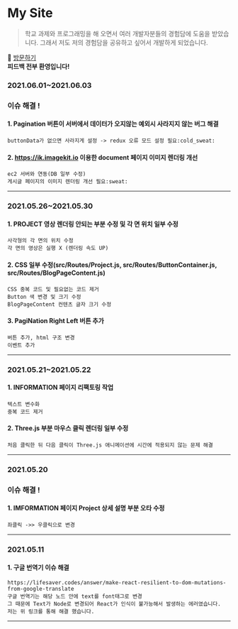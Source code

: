 # My Site
> 학교 과제와 프로그래밍을 해 오면서 여러 개발자분들의 경험담에 도움을 받았습니다.
> 그래서 저도 저의 경험담을 공유하고 싶어서 개발하게 되었습니다.

:running: [방문하기](https://blog.heesu99.site)  
**피드백 전부 환영입니다!**

### 2021.06.01~2021.06.03
### 이슈 해결 !
#### 1. Pagination 버튼이 서버에서 데이터가 오지않는 예외시 사라지지 않는 버그 해결
```
buttonData가 없으면 사라지게 설정 -> redux 오류 모드 설정 필요:cold_sweat:
```
#### 2. https://ik.imagekit.io 이용한 document 페이지 이미지 렌더링 개선
```
ec2 서버와 연동(DB 일부 수정) 
게시글 페이지의 이미지 렌더링 개선 필요:sweat:
```

---

### 2021.05.26~2021.05.30
#### 1. PROJECT 영상 렌더링 안되는 부분 수정 및 각 면 위치 일부 수정
```
사각형의 각 면의 위치 수정 
각 면의 영상은 실행 X (렌더링 속도 UP) 
```
#### 2. CSS 일부 수정(src/Routes/Project.js, src/Routes/ButtonContainer.js, src/Routes/BlogPageContent.js)
```
CSS 중복 코드 및 필요없는 코드 제거 
Button 색 변경 및 크기 수정 
BlogPageContent 컨텐츠 글자 크기 수정 
```
#### 3. PagiNation Right Left 버튼 추가
```
버튼 추가, html 구조 변경 
이벤트 추가 
```

---

### 2021.05.21~2021.05.22
#### 1. INFORMATION 페이지 리팩토링 작업
```
텍스트 변수화 
중복 코드 제거 
```
#### 2. Three.js 부분 마우스 클릭 렌더링 일부 수정
```
처음 클릭한 뒤 다음 클릭이 Three.js 애니메이션에 시간에 적용되지 않는 문제 해결 
```

---

### 2021.05.20
### 이슈 해결 !
#### 1. IMFORMATION 페이지 Project 상세 설명 부분 오타 수정
```
좌클릭 ->> 우클릭으로 변경 
```

---

### 2021.05.11
#### 1. 구글 번역기 이슈 해결 
```
https://lifesaver.codes/answer/make-react-resilient-to-dom-mutations-from-google-translate 
구글 번역기는 해당 노드 안에 text를 font태그로 변경 
그 때문에 Text가 Node로 변경되어 React가 인식이 불가능해서 발생하는 에러였습니다. 
저는 위 링크를 통해 해결 했습니다. 
```

---
